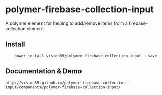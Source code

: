 # polymer-firebase-collection-input

A polymer element for helping to add/remove items from a firebase-collection element

## Install

		bower install vision89/polymer-firebase-collection-input --save

## Documentation & Demo

    http://vision89.github.io/polymer-firebase-collection-input/components/polymer-firebase-collection-input/